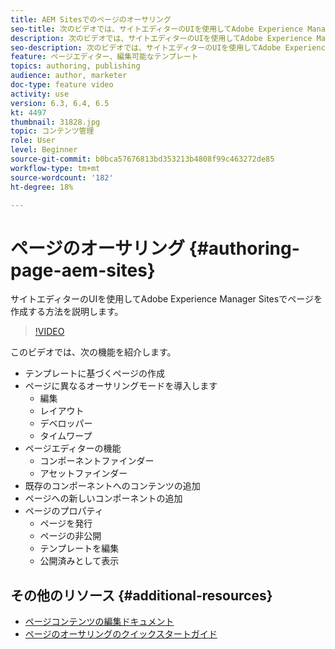 ```yaml
---
title: AEM Sitesでのページのオーサリング
seo-title: 次のビデオでは、サイトエディターのUIを使用してAdobe Experience Manager Sitesで新しいページを作成する方法について説明します
description: 次のビデオでは、サイトエディターのUIを使用してAdobe Experience Manager Sitesで新しいページを作成する方法について説明します
seo-description: 次のビデオでは、サイトエディターのUIを使用してAdobe Experience Manager Sitesで新しいページを作成する方法について説明します
feature: ページエディター、編集可能なテンプレート
topics: authoring, publishing
audience: author, marketer
doc-type: feature video
activity: use
version: 6.3, 6.4, 6.5
kt: 4497
thumbnail: 31828.jpg
topic: コンテンツ管理
role: User
level: Beginner
source-git-commit: b0bca57676813bd353213b4808f99c463272de85
workflow-type: tm+mt
source-wordcount: '182'
ht-degree: 18%

---
```



# ページのオーサリング {#authoring-page-aem-sites}

サイトエディターのUIを使用してAdobe Experience Manager Sitesでページを作成する方法を説明します。

>[!VIDEO](https://video.tv.adobe.com/v/31828?quality=12&learn=on)

このビデオでは、次の機能を紹介します。

* テンプレートに基づくページの作成
* ページに異なるオーサリングモードを導入します
   * 編集
   * レイアウト
   * デベロッパー
   * タイムワープ
* ページエディターの機能
   * コンポーネントファインダー
   * アセットファインダー
* 既存のコンポーネントへのコンテンツの追加
* ページへの新しいコンポーネントの追加
* ページのプロパティ
   * ページを発行
   * ページの非公開
   * テンプレートを編集
   * 公開済みとして表示

## その他のリソース {#additional-resources}

* [ページコンテンツの編集ドキュメント](https://docs.adobe.com/content/help/ja-JP/experience-manager-cloud-service/sites/authoring/fundamentals/editing-content.html)
* [ページのオーサリングのクイックスタートガイド](https://docs.adobe.com/content/help/en/experience-manager-cloud-service/sites/authoring/getting-started/quick-start.html)
